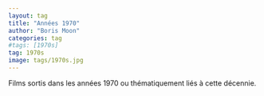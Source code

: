 ```yaml
---
layout: tag
title: "Années 1970"
author: "Boris Moon"
categories: tag
#tags: [1970s]
tag: 1970s
image: tags/1970s.jpg
---
```


Films sortis dans les années 1970 ou thématiquement liés à cette décennie.
